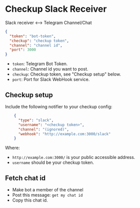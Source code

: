 Checkup Slack Receiver
======================

Slack receiver <--> Telegram Channel/Chat

```json
{
  "token": "bot-token",
  "checkup": "checkup token",
  "channel": "channel id",
  "port": 3000
}
```

* `token`: Telegram Bot Token.
* `channel`: Channel id you want to post.
* `checkup`: Checkup token, see "Checkup setup" below.
* `port`: Port for Slack WebHook service.

## Checkup setup

Include the following notifier to your checkup config:

```json
    {
      "type": "slack",
      "username": "<checkup token>",
      "channel": "(ignored)",
      "webhook": "http://example.com:3000/slack"
    }
```

Where:

* `http://example.com:3000/` is your public accessible address.
* `username` should be your checkup token.

## Fetch chat id

* Make bot a member of the channel
* Post this message: `get my chat id`
* Copy this chat id.
